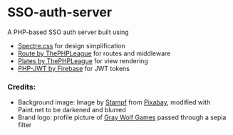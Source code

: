# SSO-auth-server
A PHP-based SSO auth server built using 
- [Spectre.css](https://picturepan2.github.io/spectre/) for design simplification 
- [Route by ThePHPLeague](https://route.thephpleague.com/) for routes and middleware
- [Plates by ThePHPLeague](http://platesphp.com/) for view rendering
- [PHP-JWT by Firebase](https://github.com/firebase/php-jwt) for JWT tokens

### Credits:
- Background image: Image by [Stampf](https://pixabay.com/users/Stampf-1703749/?utm_source=link-attribution&amp;utm_medium=referral&amp;utm_campaign=image&amp;utm_content=3337447) from [Pixabay](https://pixabay.com/?utm_source=link-attribution&amp;utm_medium=referral&amp;utm_campaign=image&amp;utm_content=3337447), modified with Paint.net to be darkened and blurred
- Brand logo: profile picture of [Gray Wolf Games](https://twitter.com/graywolfgames) passed through a sepia filter